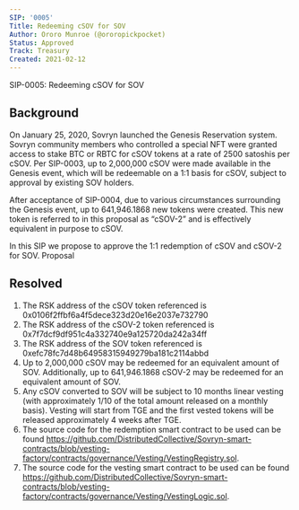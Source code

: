 ```yaml
---
SIP: '0005'
Title: Redeeming cSOV for SOV
Author: Ororo Munroe (@ororopickpocket)
Status: Approved
Track: Treasury
Created: 2021-02-12
---
```


SIP-0005: Redeeming cSOV for SOV

## Background

On January 25, 2020, Sovryn launched the Genesis Reservation system. Sovryn community members who controlled a special NFT were granted access to stake BTC or RBTC for cSOV tokens at a rate of 2500 satoshis per cSOV. Per SIP-0003, up to 2,000,000 cSOV were made available in the Genesis event, which will be redeemable on a 1:1 basis for cSOV, subject to approval by existing SOV holders.

After acceptance of SIP-0004, due to various circumstances surrounding the Genesis event, up to 641,946.1868 new tokens were created. This new token is referred to in this proposal as “cSOV-2” and is effectively equivalent in purpose to cSOV.

In this SIP we propose to approve the 1:1 redemption of cSOV and cSOV-2 for SOV.
Proposal

## Resolved

1. The RSK address of the cSOV token referenced is 0x0106f2ffbf6a4f5dece323d20e16e2037e732790
2. The RSK address of the cSOV-2 token referenced is 0x7f7dcf9df951c4a332740e9a125720da242a34ff
3. The RSK address of the SOV token referenced is 0xefc78fc7d48b64958315949279ba181c2114abbd
4. Up to 2,000,000 cSOV may be redeemed for an equivalent amount of SOV. Additionally, up to 641,946.1868 cSOV-2 may be redeemed for an equivalent amount of SOV.
5. Any cSOV converted to SOV will be subject to 10 months linear vesting (with approximately 1/10 of the total amount released on a monthly basis). Vesting will start from TGE and the first vested tokens will be released approximately 4 weeks after TGE.
6. The source code for the redemption smart contract to be used can be found https://github.com/DistributedCollective/Sovryn-smart-contracts/blob/vesting-factory/contracts/governance/Vesting/VestingRegistry.sol.
7. The source code for the vesting smart contract to be used can be found https://github.com/DistributedCollective/Sovryn-smart-contracts/blob/vesting-factory/contracts/governance/Vesting/VestingLogic.sol.
